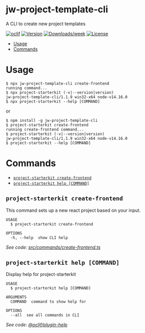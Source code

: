 jw-project-template-cli 
======

A CLI to create new project templates 

[![oclif](https://img.shields.io/badge/cli-oclif-brightgreen.svg)](https://oclif.io)
[![Version](https://img.shields.io/npm/v/jw-cli.svg)](https://npmjs.org/package/jw-cli)
[![Downloads/week](https://img.shields.io/npm/dw/jw-cli.svg)](https://npmjs.org/package/jw-cli)
[![License](https://img.shields.io/npm/l/jw-cli.svg)](https://github.com/sara-ahrari/jw-cli/blob/master/package.json)

<!-- toc -->
* [Usage](#usage)
* [Commands](#commands)
<!-- tocstop -->
# Usage
<!-- usage -->

```sh-session
$ npx jw-project-template-cli create-frontend
running command...
$ npx project-starterkit (-v|--version|version)
jw-project-template-cli/1.1.9 win32-x64 node-v14.16.0
$ npx project-starterkit --help [COMMAND]
```

or

```sh-session
$ npm install -g jw-project-template-cli
$ project-starterkit create-frontend
running create-frontend command...
$ project-starterkit (-v|--version|version)
jw-project-template-cli/1.1.9 win32-x64 node-v14.16.0
$ project-starterkit --help [COMMAND]
```

<!-- usagestop -->

# Commands
<!-- commands -->
* [`project-starterkit create-frontend`](#project-starterkit-create-frontend)
* [`project-starterkit help [COMMAND]`](#project-starterkit-help-command)

## `project-starterkit create-frontend`

This command sets up a new react project based on your input.

```
USAGE
  $ project-starterkit create-frontend

OPTIONS
  -h, --help  show CLI help
```

_See code: [src/commands/create-frontend.ts](https://github.com/sara-ahrari/jw-cli/blob/v1.1.3/src/commands/create-frontend.ts)_

## `project-starterkit help [COMMAND]`

Display help for project-starterkit

```
USAGE
  $ project-starterkit help [COMMAND]

ARGUMENTS
  COMMAND  command to show help for

OPTIONS
  --all  see all commands in CLI
```

_See code: [@oclif/plugin-help](https://github.com/oclif/plugin-help/blob/v3.2.2/src/commands/help.ts)_
<!-- commandsstop -->
